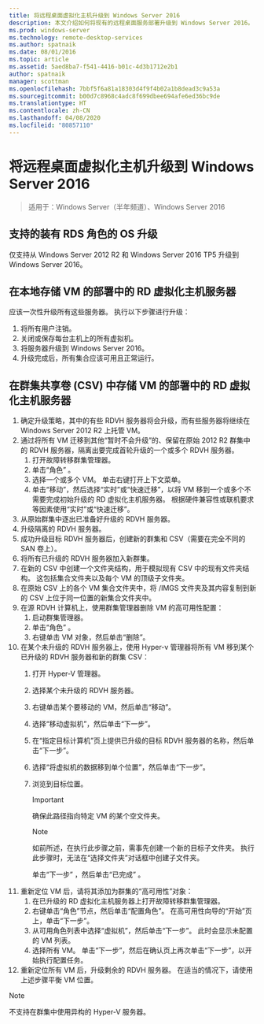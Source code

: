 ```yaml
---
title: 将远程桌面虚拟化主机升级到 Windows Server 2016
description: 本文介绍如何将现有的远程桌面服务部署升级到 Windows Server 2016。
ms.prod: windows-server
ms.technology: remote-desktop-services
ms.author: spatnaik
ms.date: 08/01/2016
ms.topic: article
ms.assetid: 5aed8ba7-f541-4416-b01c-4d3b1712e2b1
author: spatnaik
manager: scottman
ms.openlocfilehash: 7bbf5f6a81a18303d4f9f4b02a1b8dead3c9a53a
ms.sourcegitcommit: b00d7c8968c4adc8f699dbee694afe6ed36bc9de
ms.translationtype: HT
ms.contentlocale: zh-CN
ms.lasthandoff: 04/08/2020
ms.locfileid: "80857110"
---
```

# <a name="upgrading-your-remote-desktop-virtualization-host-to-windows-server-2016"></a>将远程桌面虚拟化主机升级到 Windows Server 2016

>适用于：Windows Server（半年频道）、Windows Server 2016

## <a name="supported-os-upgrades-with-rds-role-installed"></a>支持的装有 RDS 角色的 OS 升级
仅支持从 Windows Server 2012 R2 和 Windows Server 2016 TP5 升级到 Windows Server 2016。

## <a name="rd-virtualization-host-servers-in-the-deployment-where-vms-are-stored-locally"></a>在本地存储 VM 的部署中的 RD 虚拟化主机服务器
应该一次性升级所有这些服务器。 执行以下步骤进行升级：

1. 将所有用户注销。
1. 关闭或保存每台主机上的所有虚拟机。 
1. 将服务器升级到 Windows Server 2016。 
1. 升级完成后，所有集合应该可用且正常运行。      

## <a name="rd-virtualization-host-servers-in-the-deployment-where-vms-are-stored-in-cluster-shared-volumes-csv"></a>在群集共享卷 (CSV) 中存储 VM 的部署中的 RD 虚拟化主机服务器 

1. 确定升级策略，其中的有些 RDVH 服务器将会升级，而有些服务器将继续在 Windows Server 2012 R2 上托管 VM。  
2. 通过将所有 VM 迁移到其他“暂时不会升级”的、保留在原始 2012 R2 群集中的 RDVH 服务器，隔离出要完成首轮升级的一个或多个 RDVH 服务器。
    1. 打开故障转移群集管理器。 
    1. 单击“角色”  。 
    1. 选择一个或多个 VM。 单击右键打开上下文菜单。 
    1. 单击“移动”，然后选择“实时”或“快速迁移”，以将 VM 移到一个或多个不需要完成初始升级的 RD 虚拟化主机服务器。    根据硬件兼容性或联机要求等因素使用“实时”或“快速迁移”。   
3. 从原始群集中逐出已准备好升级的 RDVH 服务器。 
4. 升级隔离的 RDVH 服务器。 
5. 成功升级目标 RDVH 服务器后，创建新的群集和 CSV（需要在完全不同的 SAN 卷上）。
6. 将所有已升级的 RDVH 服务器加入新群集。 
7. 在新的 CSV 中创建一个文件夹结构，用于模拟现有 CSV 中的现有文件夹结构。 这包括集合文件夹以及每个 VM 的顶级子文件夹。 
8. 在原始 CSV 上的各个 VM 集合文件夹中，将 /IMGS 文件夹及其内容复制到新的 CSV 上位于同一位置的新集合文件夹中。 
9. 在源 RDVH 计算机上，使用群集管理器删除 VM 的高可用性配置：
    1. 启动群集管理器。 
    1. 单击“角色”  。 
    1. 右键单击 VM 对象，然后单击“删除”。  
10. 在某个未升级的 RDVH 服务器上，使用 Hyper-v 管理器将所有 VM 移到某个已升级的 RDVH 服务器和新的群集 CSV：
    1. 打开 Hyper-V 管理器。 
    2. 选择某个未升级的 RDVH 服务器。 
    3. 右键单击某个要移动的 VM，然后单击“移动”。  
    4. 选择“移动虚拟机”，然后单击“下一步”。   
    5. 在“指定目标计算机”页上提供已升级的目标 RDVH 服务器的名称，然后单击“下一步”。   
    6. 选择“将虚拟机的数据移到单个位置”，然后单击“下一步”。   
    7. 浏览到目标位置。 
       > [!IMPORTANT]
       > 确保此路径指向特定 VM 的某个空文件夹。 

       > [!NOTE]
       > 如前所述，在执行此步骤之前，需事先创建一个新的目标子文件夹。 执行此步骤时，无法在“选择文件夹”对话框中创建子文件夹。 
    
       单击“下一步”  ，然后单击“已完成”  。 
11. 重新定位 VM 后，请将其添加为群集的“高可用性”对象： 
     1. 在已升级的 RD 虚拟化主机服务器上打开故障转移群集管理器。 
     1. 右键单击“角色”节点，然后单击“配置角色”。   在高可用性向导的“开始”页上，单击“下一步”。   
     1. 从可用角色列表中选择“虚拟机”，然后单击“下一步”。   此时会显示未配置的 VM 列表。 
     1. 选择所有 VM。 单击“下一步”，然后在确认页上再次单击“下一步”，以开始执行配置任务。    
12. 重新定位所有 VM 后，升级剩余的 RDVH 服务器。 在适当的情况下，请使用上述步骤平衡 VM 位置。

> [!NOTE]  
> 不支持在群集中使用异构的 Hyper-V 服务器。 

